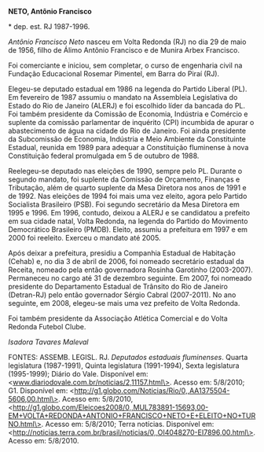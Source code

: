 **NETO, Antônio Francisco**

\* dep. est. RJ 1987-1996.

*Antônio Francisco Neto* nasceu em Volta Redonda (RJ) no dia 29 de maio
de 1956, filho de Álimo Antônio Francisco e de Munira Arbex Francisco.

Foi comerciante e iniciou, sem completar, o curso de engenharia civil na
Fundação Educacional Rosemar Pimentel, em Barra do Piraí (RJ).

Elegeu-se deputado estadual em 1986 na legenda do Partido Liberal (PL).
Em fevereiro de 1987 assumiu o mandato na Assembleia Legislativa do
Estado do Rio de Janeiro (ALERJ) e foi escolhido líder da bancada do PL.
Foi também presidente da Comissão de Economia, Indústria e Comércio e
suplente da comissão parlamentar de inquérito (CPI) incumbida de apurar
o abastecimento de água na cidade do Rio de Janeiro. Foi ainda
presidente da Subcomissão de Economia, Indústria e Meio Ambiente da
Constituinte Estadual, reunida em 1989 para adequar a Constituição
fluminense à nova Constituição federal promulgada em 5 de outubro de
1988.

Reelegeu-se deputado nas eleições de 1990, sempre pelo PL. Durante o
segundo mandato, foi suplente da Comissão de Orçamento, Finanças e
Tributação, além de quarto suplente da Mesa Diretora nos anos de 1991 e
de 1992. Nas eleições de 1994 foi mais uma vez eleito, agora pelo
Partido Socialista Brasileiro (PSB). Foi segundo secretário da Mesa
Diretora em 1995 e 1996. Em 1996, contudo, deixou a ALERJ e se
candidatou a prefeito em sua cidade natal, Volta Redonda, na legenda do
Partido do Movimento Democrático Brasileiro (PMDB). Eleito, assumiu a
prefeitura em 1997 e em 2000 foi reeleito. Exerceu o mandato até 2005.

Após deixar a prefeitura, presidiu a Companhia Estadual de Habitação
(Cehab) e, no dia 3 de abril de 2006, foi nomeado secretário estadual da
Receita, nomeado pela então governadora Rosinha Garotinho (2003-2007).
Permaneceu no cargo até 31 de dezembro seguinte. Em 2007, foi nomeado
presidente do Departamento Estadual de Trânsito do Rio de Janeiro
(Detran-RJ) pelo então governador Sérgio Cabral (2007-2011). No ano
seguinte, em 2008, elegeu-se mais uma vez prefeito de Volta Redonda.

Foi também presidente da Associação Atlética Comercial e do Volta
Redonda Futebol Clube.

*Isadora Tavares Maleval*

FONTES: ASSEMB. LEGISL. RJ. *Deputados estaduais fluminenses*. Quarta
legislatura (1987-1991), Quinta legislatura (1991-1994), Sexta
legislatura (1995-1999); Diário do Vale. Disponível em:
\<www.diariodovale.com.br/noticias/2,11157.html\>. Acesso em: 5/8/2010;
G1. Disponível em:
\<http://g1.globo.com/Noticias/Rio/0,,AA1375504-5606,00.html\>. Acesso
em: 5/8/2010,
\<http://g1.globo.com/Eleicoes2008/0,,MUL783891-15693,00-EM+VOLTA+REDONDA+ANTONIO+FRANCISCO+NETO+E+ELEITO+NO+TURNO.html\>.
Acesso em: 5/8/2010; Terra notícias. Disponível em:
\<http://noticias.terra.com.br/brasil/noticias/0,,OI4048270-EI7896,00.html\>.
Acesso em: 5/8/2010.
